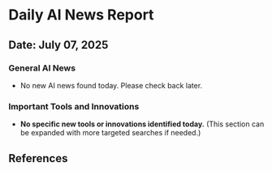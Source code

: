 # Daily AI News Report

## Date: July 07, 2025

### General AI News

*   No new AI news found today. Please check back later.

### Important Tools and Innovations

*   **No specific new tools or innovations identified today.** (This section can be expanded with more targeted searches if needed.)

## References

